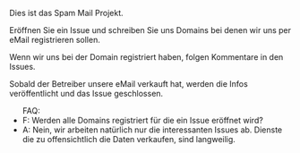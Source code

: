 Dies ist das Spam Mail Projekt.

Eröffnen Sie ein Issue und schreiben Sie uns Domains bei denen wir uns per eMail registrieren sollen. 

Wenn wir uns bei der Domain registriert haben, folgen Kommentare in den Issues.

Sobald der Betreiber unsere eMail verkauft hat, werden die Infos veröffentlicht und das Issue geschlossen.


<ul>FAQ:
  <li>F: Werden alle Domains registriert für die ein Issue eröffnet wird?</li>
  <li>A: Nein, wir arbeiten natürlich nur die interessanten Issues ab. Dienste die zu offensichtlich die Daten verkaufen, sind langweilig.</li>
  </ul>
